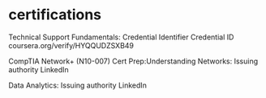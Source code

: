 # certifications


Technical Support Fundamentals: Credential Identifier Credential ID coursera.org/verify/HYQQUDZSXB49

CompTIA Network+ (N10-007) Cert Prep:Understanding Networks: Issuing authority LinkedIn 

Data Analytics: Issuing authority LinkedIn 
